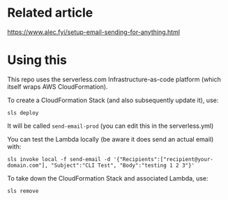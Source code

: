 # Related article
https://www.alec.fyi/setup-email-sending-for-anything.html

# Using this


This repo uses the serverless.com Infrastructure-as-code platform (which itself wraps AWS CloudFormation).

To create a CloudFormation Stack (and also subsequently update it), use:

``` 
sls deploy
```

It will be called `send-email-prod` (you can edit this in the serverless.yml)


You can test the Lambda locally (be aware it does send an actual email) with:

```
sls invoke local -f send-email -d '{"Recipients":["recipient@your-domain.com"], "Subject":"CLI Test", "Body":"testing 1 2 3"}'
```

To take down the CloudFormation Stack and associated Lambda, use:

```
sls remove
```
